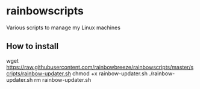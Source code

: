 # rainbowscripts
Various scripts to manage my Linux machines


## How to install
wget https://raw.githubusercontent.com/rainbowbreeze/rainbowscripts/master/scripts/rainbow-updater.sh
chmod +x rainbow-updater.sh
./rainbow-updater.sh
rm rainbow-updater.sh
